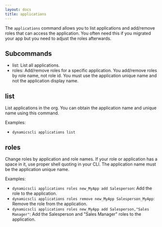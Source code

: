 ```yaml
---
layout: docs
title: applications
---
```


The `applications` command allows you to list applications and add/remove roles
that can access the application. You often need this if you migrated your app
but you need to adjust the roles afterwards.

## Subcommands
* list: List all applications.
* roles: Add/remove roles for a specific application. You add/remove roles by
  role name, not role id. You must use the application unique name and not the
  application display name.

## list
List applications in the org. You can obtain the application name and unique
name using this command.

Examples:
* `dynamicscli applications list`

## roles
Change roles by application and role names. If your role or application has a
space in it, use proper shell quoting in your CLI. The application name must be
the application unique name.

Examples:
* `dynamicscli applications roles new_MyApp add Salesperson`: Add the role to the application.
* `dynamicscli applications roles remove new_MyApp Salesperson_MyApp`: Remove the role from the application.
* `dynamicscli applications roles new_MyApp add Salesperson,"Sales Manager"`: Add
  the Salesperson and "Sales Manager" roles to the application.
